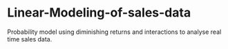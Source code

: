 # Linear-Modeling-of-sales-data
Probability model using diminishing returns and interactions to analyse real time sales data.
